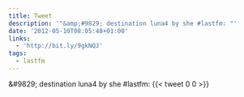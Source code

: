 ```yaml
---
title: Tweet
description: '"&amp;#9829; destination luna4 by she #lastfm: "'
date: '2012-05-10T08:05:48+01:00'
links:
  - 'http://bit.ly/9gkNQJ'
tags:
  - lastfm
---
```

&amp;#9829; destination luna4 by she #lastfm: 
      {{< tweet 0 0 >}}
    
